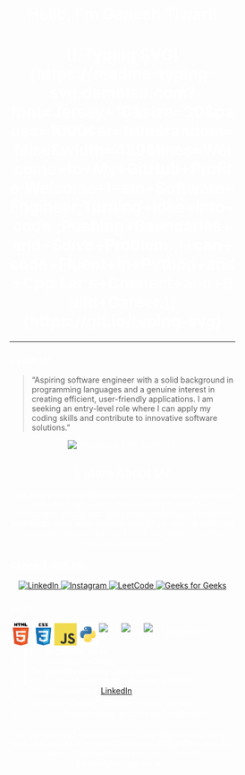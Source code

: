 <!-- Background Image -->
<style>
  .bg {
    background-image: url('URL_OF_YOUR_BACKGROUND_IMAGE.jpg');
    background-size: cover;
    padding: 50px;
    border-radius: 10px;
    color: white;
  }
</style>

<div class="bg">
  <h1 align="center">Hello, I'm Ganesh Tiwari!</h1>

  <div align="center">
      <h1>
          [![Typing SVG](https://readme-typing-svg.demolab.com?font=Jersey+10&size=30&pause=1000&center=true&random=false&width=439&lines=Welcome+to+My+GitHub+Profile;Welcome+I+am+Software+Engineer;Turning+idea+into+code.;Pushing+Boundaries+and+Solve+Problem.;I+can+code+Fluent+in+Python+and+Cpp;Let's+Connect+and+Build+Career.)](https://git.io/typing-svg)
      </h1>
  </div>

  <hr/>

  ### About Me
  > “Aspiring software engineer with a solid background in programming languages and a genuine interest in creating efficient, user-friendly applications. I am seeking an entry-level role where I can apply my coding skills and contribute to innovative software solutions."

  <div align="center">
      <img src="URL_OF_YOUR_GIF.gif" alt="Descriptive Text for the GIF" />
  </div>

  <div align="center">
      <h2>🚀 More About Me</h2>
      <p>“Pre-final year computer science graduate with a passion for software engineering. Proven ability to learn new technologies quickly and apply them to real-world problems. Seeking an entry-level position where I can use my skills and knowledge to contribute to a team and make a positive impact on the company.”</p>
  </div>

  ### Connect with Me:
  <div align="center">
      <a href="https://www.linkedin.com/in/ganesh-tiwari-70b097275/" target="_blank">
          <img src="https://raw.githubusercontent.com/rahuldkjain/github-profile-readme-generator/master/src/images/icons/Social/linked-in-alt.svg" alt="LinkedIn" height="30" width="40" />
      </a>
      <a href="https://www.instagram.com/dark_soul_0409/" target="_blank">
          <img src="https://raw.githubusercontent.com/rahuldkjain/github-profile-readme-generator/master/src/images/icons/Social/instagram.svg" alt="Instagram" height="30" width="40" />
      </a>
      <a href="https://leetcode.com/u/mpgiganeshtiwar2/" target="_blank">
          <img src="https://raw.githubusercontent.com/rahuldkjain/github-profile-readme-generator/master/src/images/icons/Social/leet-code.svg" alt="LeetCode" height="30" width="40" />
      </a>
      <a href="https://www.geeksforgeeks.org/user/mpgiganesht9ncn/" target="_blank">
          <img src="https://raw.githubusercontent.com/rahuldkjain/github-profile-readme-generator/master/src/images/icons/Social/geeks-for-geeks.svg" alt="Geeks for Geeks" height="30" width="40" />
      </a>
  </div>

  ### Skills
  <div align="center">
      <img align="left" alt="HTML5" width="40px" src="https://raw.githubusercontent.com/github/explore/80688e429a7d4ef2fca1e82350fe8e3517d3494d/topics/html/html.png" />
      <img align="left" alt="CSS3" width="40px" src="https://raw.githubusercontent.com/github/explore/80688e429a7d4ef2fca1e82350fe8e3517d3494d/topics/css/css.png" />
      <img align="left" alt="JavaScript" width="40px" src="https://raw.githubusercontent.com/github/explore/80688e429a7d4ef2fca1e82350fe8e3517d3494d/topics/javascript/javascript.png" />
      <img align="left" alt="Python" width="40px" src="https://raw.githubusercontent.com/github/explore/80688e429a7d4ef2fca1e82350fe8e3517d3494d/topics/python/python.png" />
      <img align="left" alt="C++" width ="40px" src="https://user-images.githubusercontent.com/42747200/46140125-da084900-c26d-11e8-8ea7-c45ae6306309.png" />
      <img align="left" alt="C" width="40px" src="https://upload.wikimedia.org/wikipedia/commons/thumb/1/18/C_Programming_Language.svg/1200px-C_Programming_Language.svg.png" />
      <img align="left" alt="MySQL" width="40px" src="https://www.mysql.com/common/logos/logo-mysql-170x115.png" />
  </div>

  ### Interests
  - 👋 Hi, I’m Ganesh Tiwari
  - 👀 I’m interested in Coding
  - 🌱 I’m currently learning Data Science
  - 💞️ I’m looking to collaborate on exciting projects
  - 📫 How to reach me: [LinkedIn](https://www.linkedin.com/in/ganesh-tiwari-70b097275/)
  - 😄 Interests: Coding, Learning, Chess, Cricket
  - ⚡ Fun fact: I enjoy solving puzzles and challenges!

  <div align="center">
      [![Typing SVG](https://readme-typing-svg.demolab.com?font=Jersey+M54&pause=1000&color=FDB60D&width=435&lines=Thanks+for+visiting+my+profile!)](https://git.io/typing-svg)
  </div>
</div>

<!---
Ganeshtiwari681/Ganeshtiwari681 is a ✨ special ✨ repository because its `README.md` (this file) appears on your GitHub profile.
You can click the Preview link to take a look at your changes.
-->
